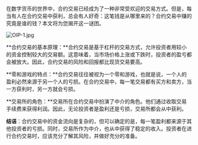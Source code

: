 在数字货币的世界中，合约交易已经成为了一种非常受欢迎的交易方式。但是，每当有人在合约交易中获利，总会有人好奇：这笔钱是从哪里来的？合约交易中赚的究竟是谁的钱？本文将为您揭开这一谜团。

![OIP-1.jpg](/Users/zhangwei/Documents/个人博客/财金类/assets/1-230R41Z040B1.jpg)

**合约交易的基本原理：**合约交易是基于杠杆的交易方式，允许投资者用较小的资金控制较大的交易额。这意味着，当市场价格上涨或下跌时，投资者的盈亏都会被放大。因此，合约交易的风险和回报都比现货交易要高。

**零和游戏的特点：**合约交易往往被视为一个零和游戏，也就是说，一个人的盈利必然来源于另一个人的亏损。在合约交易中，每一笔交易都有买方和卖方，当一方获利时，另一方就会亏损。

**交易所的角色：**交易所在合约交易中扮演了中介的角色。他们通过收取交易手续费来获得利润。因此，无论投资者是盈利还是亏损，交易所都会从中获利。

**结语**：合约交易中的资金流向是复杂的，但可以确定的是，每一笔盈利都来源于其他投资者的亏损。同时，交易所作为中介，也从中获得了稳定的收入。投资者在进行合约交易时，应该充分了解其风险，并做好充分的准备。